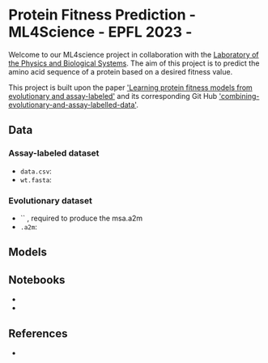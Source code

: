 
# Protein Fitness Prediction - ML4Science - EPFL 2023 -

Welcome to our ML4science project in collaboration with the [Laboratory of the Physics and Biological Systems](https://www.epfl.ch/labs/lpbs/). The aim of this project is to predict the amino acid sequence of a protein based on a desired fitness value. 

This project is built upon the paper ['Learning protein fitness models from evolutionary and assay-labeled'](https://www.nature.com/articles/s41587-021-01146-5) and its corresponding Git Hub ['combining-evolutionary-and-assay-labelled-data'](https://github.com/chloechsu/combining-evolutionary-and-assay-labelled-data). 


## Data

### Assay-labeled dataset
 - `data.csv`:
 - `wt.fasta`:

### Evolutionary dataset
- `` , required to produce the msa.a2m
- `.a2m`:

## Models


## Notebooks
-
-




## References
- 




